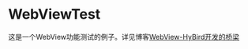 # WebViewTest
这是一个WebView功能测试的例子。详见博客[WebView-HyBird开发的桥梁 ](http://blog.csdn.net/Notzuonotdied/article/details/54310571#t21)
